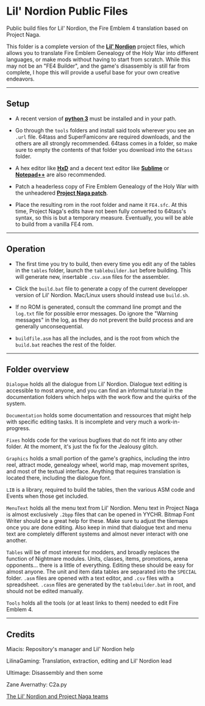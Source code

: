 # Lil' Nordion Public Files
 Public build files for Lil' Nordion, the Fire Emblem 4 translation based on Project Naga.

This folder is a complete version of the [**Lil' Nordion**]() project files, which allows you to translate Fire Emblem Genealogy of the Holy War into different languages, or make mods without having to start from scratch.
While this may not be an "FE4 Builder", and the game's disassembly is still far from complete, I hope this will provide a useful base for your own creative endeavors.

-----------------
Setup
-----------------

- A recent version of [**python 3**](https://www.python.org/) must be installed and in your path.
  
- Go through the `tools` folders and install said tools wherever you see an `.url` file.
  64tass and SuperFamiconv are required downloads, and the others are all strongly recommended.
  64tass comes in a folder, so make sure to empty the contents of that folder you download into the `64tass` folder.
 
- A hex editor like [**HxD**](https://mh-nexus.de/en/hxd/) and a decent text editor like [**Sublime**](https://www.sublimetext.com/) or [**Notepad++**](https://notepad-plus-plus.org/) are also recommended.

- Patch a headerless copy of Fire Emblem Genealogy of the Holy War with the unheadered [**Project Naga patch**](https://forums.serenesforest.net/topic/63676-fe4-translation-patch-open-beta-v7/).

- Place the resulting rom in the root folder and name it `FE4.sfc`.
  At this time, Project Naga's edits have not been fully converted to 64tass's syntax, so this is but a temporary measure.
  Eventually, you will be able to build from a vanilla FE4 rom.

-----------------
Operation
-----------------

- The first time you try to build, then every time you edit any of the tables in the `tables` folder, launch the `tablebuilder.bat` before building.
  This will generate new, insertable `.csv.asm` files for the assembler.

- Click the `build.bat` file to generate a copy of the current developper version of Lil' Nordion.
  Mac/Linux users should instead use `build.sh`.

- If no ROM is generated, consult the command line prompt and the `log.txt` file for possible error messages.
  Do ignore the "Warning messages" in the log, as they do not prevent the build process and are generally unconsequential.

- `buildfile.asm` has all the includes, and is the root from which the `build.bat` reaches the rest of the folder.

----------------
Folder overview
----------------

`Dialogue` holds all the dialogue from Lil' Nordion. Dialogue text editing is accessible to most anyone, and you can find an informal tutorial in the documentation folders which helps with the work flow and the quirks of the system.

`Documentation` holds some documentation and ressources that might help with specific editing tasks. It is incomplete and very much a work-in-progress.

`Fixes` holds code for the various bugfixes that do not fit into any other folder. At the moment, it's just the fix for the Jealousy glitch.

`Graphics` holds a small portion of the game's graphics, including the intro reel, attract mode, genealogy wheel, world map, map movement sprites, and most of the textual interface.
Anything that requires translation is located there, including the dialogue font.

`LIB` is a library, required to build the tables, then the various ASM code and Events when those get included.

`MenuText` holds all the menu text from Lil' Nordion. Menu text in Project Naga is almost exclusively `.2bpp` files that can be opened in YYCHR.
Bitmap Font Writer should be a great help for these. Make sure tu adjust the tilemaps once you are done editing.
Also keep in mind that dialogue text and menu text are completely different systems and almost never interact with one another.

`Tables` will be of most interest for modders, and broadly replaces the function of Nightmare modules.
Units, classes, items, promotions, arena opponents... there is a little of everything. Editing these should be easy for almost anyone.
The unit and item data tables are separated into the `SPECIAL` folder.
`.asm` files are opened with a text editor, and `.csv` files with a spreadsheet.
`.casm` files are generated by the `tablebuilder.bat` in root, and should not be edited manually.

`Tools` holds all the tools (or at least links to them) needed to edit Fire Emblem 4.

----------------
Credits
----------------

Miacis: Repository's manager and Lil' Nordion help

LilinaGaming: Translation, extraction, editing and Lil' Nordion lead

Ultimage: Disassembly and then some

Zane Avernathy: C2a.py

[The Lil' Nordion and Project Naga teams]()